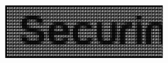 <pre id="tiresult" style="font-size: 9px; background-color: #000000; font-weight: bold; padding: 4px 5px; --fs: 9px;"><b style="color:#FFFFFF">0101010101010101010101010101010101010101010101010101010101010101010101010101010101010101010101010101</b>
<b style="color:#FFFFFF">0101010101010101010101010101010101010101010101010101010101010101010101010101010101010101010101010101</b>
<b style="color:#FFFFFF">010101010101</b><b style="color:#FAFAFA">0</b><b style="color:#F5F5F5">1</b><b style="color:#F0F0F0">0</b><b style="color:#F1F1F1">1</b><b style="color:#F4F4F4">0</b><b style="color:#FAFAFA">1</b><b style="color:#FFFFFF">0101010101010101010101010101010101010101010101010101010101</b><b style="color:#FDFDFD">0</b><b style="color:#FAFAFA">1</b><b style="color:#FCFCFC">0</b><b style="color:#FFFFFF">101010101010101010101</b>
<b style="color:#FFFFFF">010101010</b><b style="color:#F1F1F1">1</b><b style="color:#909090">0</b><b style="color:#4E4E4E">1</b><b style="color:#303030">0</b><b style="color:#272727">1</b><b style="color:#252525">01</b><b style="color:#262626">0</b><b style="color:#303030">1</b><b style="color:#4E4E4E">0</b><b style="color:#8A8A8A">1</b><b style="color:#EDEDED">0</b><b style="color:#FFFFFF">1010101010101010101010101010101010101010101010101010101</b><b style="color:#8B8B8B">0</b><b style="color:#2B2B2B">1</b><b style="color:#303030">0</b><b style="color:#888888">1</b><b style="color:#FFFFFF">01010101010101010101</b>
<b style="color:#FFFFFF">01010101</b><b style="color:#E5E5E5">0</b><b style="color:#313131">1</b><b style="color:#222222">0</b><b style="color:#282828">1</b><b style="color:#747474">0</b><b style="color:#C2C2C2">1</b><b style="color:#D2D2D2">0</b><b style="color:#D0D0D0">1</b><b style="color:#B4B4B4">0</b><b style="color:#636363">1</b><b style="color:#212121">0</b><b style="color:#1B1B1B">1</b><b style="color:#272727">0</b><b style="color:#D7D7D7">1</b><b style="color:#FFFFFF">010101</b><b style="color:#FEFEFE">0</b><b style="color:#FAFAFA">1</b><b style="color:#F8F8F8">0</b><b style="color:#F9F9F9">1</b><b style="color:#FCFCFC">0</b><b style="color:#FFFFFF">1010101010</b><b style="color:#FCFCFC">1</b><b style="color:#F9F9F9">0</b><b style="color:#F8F8F8">1</b><b style="color:#FBFBFB">0</b><b style="color:#FEFEFE">1</b><b style="color:#FFFFFF">01010</b><b style="color:#FDFDFD">101</b><b style="color:#FEFEFE">0</b><b style="color:#FFFFFF">10101</b><b style="color:#FEFEFE">0</b><b style="color:#FCFCFC">1</b><b style="color:#FDFDFD">0</b><b style="color:#FFFFFF">1</b><b style="color:#FEFEFE">0</b><b style="color:#FDFDFD">1</b><b style="color:#FEFEFE">0</b><b style="color:#FFFFFF">10</b><b style="color:#FEFEFE">1</b><b style="color:#FDFDFD">01</b><b style="color:#FFFFFF">01</b><b style="color:#DFDFDF">0</b><b style="color:#BABABA">1</b><b style="color:#BEBEBE">0</b><b style="color:#DDDDDD">1</b><b style="color:#FFFFFF">01010</b><b style="color:#FEFEFE">1</b><b style="color:#FBFBFB">0</b><b style="color:#F8F8F8">1</b><b style="color:#F9F9F9">0</b><b style="color:#FCFCFC">1</b><b style="color:#FEFEFE">0</b><b style="color:#FFFFFF">101010101</b>
<b style="color:#FFFFFF">01010101</b><b style="color:#858585">0</b><b style="color:#202020">1</b><b style="color:#292929">0</b><b style="color:#414141">1</b><b style="color:#FBFBFB">0</b><b style="color:#FFFFFF">10101</b><b style="color:#CECECE">0</b><b style="color:#8A8A8A">1</b><b style="color:#7C7C7C">0</b><b style="color:#B8B8B8">1</b><b style="color:#FFFFFF">010</b><b style="color:#FEFEFE">1</b><b style="color:#C2C2C2">0</b><b style="color:#6F6F6F">1</b><b style="color:#444444">0</b><b style="color:#2F2F2F">1</b><b style="color:#2B2B2B">0</b><b style="color:#2D2D2D">1</b><b style="color:#383838">0</b><b style="color:#5B5B5B">1</b><b style="color:#9F9F9F">0</b><b style="color:#F4F4F4">1</b><b style="color:#FFFFFF">0101</b><b style="color:#E5E5E5">0</b><b style="color:#888888">1</b><b style="color:#525252">0</b><b style="color:#353535">1</b><b style="color:#2B2B2B">01</b><b style="color:#333333">0</b><b style="color:#484848">1</b><b style="color:#7A7A7A">0</b><b style="color:#D8D8D8">1</b><b style="color:#FFFFFF">01</b><b style="color:#FCFCFC">0</b><b style="color:#525252">1</b><b style="color:#3E3E3E">0</b><b style="color:#383838">1</b><b style="color:#B3B3B3">0</b><b style="color:#FFFFFF">1010</b><b style="color:#C6C6C6">1</b><b style="color:#424242">0</b><b style="color:#3A3A3A">1</b><b style="color:#747474">0</b><b style="color:#FFFFFF">1</b><b style="color:#DCDCDC">0</b><b style="color:#BBBBBB">1</b><b style="color:#BEBEBE">0</b><b style="color:#929292">1</b><b style="color:#6A6A6A">0</b><b style="color:#4E4E4E">1</b><b style="color:#404040">0</b><b style="color:#414141">1</b><b style="color:#F4F4F4">0</b><b style="color:#FFFFFF">1</b><b style="color:#9E9E9E">0</b><b style="color:#424242">1</b><b style="color:#484848">0</b><b style="color:#A2A2A2">1</b><b style="color:#FFFFFF">010</b><b style="color:#D6D6D6">1</b><b style="color:#747474">0</b><b style="color:#474747">1</b><b style="color:#313131">0</b><b style="color:#2B2B2B">10</b><b style="color:#343434">1</b><b style="color:#4C4C4C">0</b><b style="color:#838383">1</b><b style="color:#E5E5E5">0</b><b style="color:#FFFFFF">1010101</b>
<b style="color:#FFFFFF">01010101</b><b style="color:#D6D6D6">0</b><b style="color:#2E2E2E">1</b><b style="color:#222222">0</b><b style="color:#262626">1</b><b style="color:#4B4B4B">0</b><b style="color:#969696">1</b><b style="color:#C7C7C7">0</b><b style="color:#E4E4E4">1</b><b style="color:#F6F6F6">0</b><b style="color:#FDFDFD">1</b><b style="color:#FFFFFF">010101</b><b style="color:#FCFCFC">0</b><b style="color:#5E5E5E">1</b><b style="color:#212121">0</b><b style="color:#222222">1</b><b style="color:#444444">0</b><b style="color:#ABABAB">1</b><b style="color:#CFCFCF">0</b><b style="color:#BFBFBF">1</b><b style="color:#646464">0</b><b style="color:#252525">1</b><b style="color:#222222">0</b><b style="color:#353535">1</b><b style="color:#E4E4E4">0</b><b style="color:#FFFFFF">10</b><b style="color:#A8A8A8">1</b><b style="color:#272727">0</b><b style="color:#222222">1</b><b style="color:#262626">0</b><b style="color:#6A6A6A">1</b><b style="color:#A8A8A8">0</b><b style="color:#ABABAB">1</b><b style="color:#6C6C6C">0</b><b style="color:#282828">1</b><b style="color:#212121">01</b><b style="color:#959595">0</b><b style="color:#FFFFFF">1</b><b style="color:#FCFCFC">0</b><b style="color:#393939">1</b><b style="color:#272727">0</b><b style="color:#202020">1</b><b style="color:#A4A4A4">0</b><b style="color:#FFFFFF">1010</b><b style="color:#808080">1</b><b style="color:#202020">0</b><b style="color:#232323">1</b><b style="color:#5D5D5D">0</b><b style="color:#FFFFFF">1</b><b style="color:#EEEEEE">0</b><b style="color:#878787">1</b><b style="color:#2F2F2F">0</b><b style="color:#232323">1</b><b style="color:#202020">0</b><b style="color:#343434">1</b><b style="color:#474747">0</b><b style="color:#545454">1</b><b style="color:#F5F5F5">0</b><b style="color:#FFFFFF">1</b><b style="color:#838383">0</b><b style="color:#212121">1</b><b style="color:#232323">0</b><b style="color:#525252">1</b><b style="color:#FFFFFF">01</b><b style="color:#9F9F9F">0</b><b style="color:#232323">10</b><b style="color:#303030">1</b><b style="color:#858585">0</b><b style="color:#AEAEAE">1</b><b style="color:#AAAAAA">0</b><b style="color:#6A6A6A">1</b><b style="color:#282828">0</b><b style="color:#222222">1</b><b style="color:#292929">0</b><b style="color:#CBCBCB">1</b><b style="color:#FFFFFF">010101</b>
<b style="color:#FFFFFF">010101010</b><b style="color:#F1F1F1">1</b><b style="color:#9F9F9F">0</b><b style="color:#5A5A5A">1</b><b style="color:#343434">0</b><b style="color:#232323">1</b><b style="color:#1E1E1E">0</b><b style="color:#1F1F1F">1</b><b style="color:#292929">0</b><b style="color:#3A3A3A">1</b><b style="color:#5A5A5A">0</b><b style="color:#838383">1</b><b style="color:#BFBFBF">0</b><b style="color:#FAFAFA">1</b><b style="color:#FFFFFF">01</b><b style="color:#B0B0B0">0</b><b style="color:#212121">1</b><b style="color:#2A2A2A">0</b><b style="color:#2F2F2F">1</b><b style="color:#CBCBCB">0</b><b style="color:#F7F7F7">1</b><b style="color:#F5F5F5">0</b><b style="color:#F6F6F6">1</b><b style="color:#E8E8E8">0</b><b style="color:#414141">1</b><b style="color:#282828">0</b><b style="color:#222222">1</b><b style="color:#5A5A5A">0</b><b style="color:#FFFFFF">1</b><b style="color:#EEEEEE">0</b><b style="color:#292929">10</b><b style="color:#272727">1</b><b style="color:#A7A7A7">0</b><b style="color:#FFFFFF">1010</b><b style="color:#EEEEEE">1</b><b style="color:#E8E8E8">01</b><b style="color:#E9E9E9">0</b><b style="color:#FFFFFF">1</b><b style="color:#FCFCFC">0</b><b style="color:#3D3D3D">1</b><b style="color:#292929">0</b><b style="color:#232323">1</b><b style="color:#A5A5A5">0</b><b style="color:#FFFFFF">1010</b><b style="color:#888888">1</b><b style="color:#252525">0</b><b style="color:#272727">1</b><b style="color:#606060">0</b><b style="color:#FFFFFF">1</b><b style="color:#D8D8D8">0</b><b style="color:#252525">1</b><b style="color:#292929">01</b><b style="color:#A8A8A8">0</b><b style="color:#FAFAFA">1</b><b style="color:#FEFEFE">0</b><b style="color:#FFFFFF">101</b><b style="color:#858585">0</b><b style="color:#252525">1</b><b style="color:#272727">0</b><b style="color:#5A5A5A">1</b><b style="color:#FFFFFF">0</b><b style="color:#FAFAFA">1</b><b style="color:#353535">0</b><b style="color:#292929">1</b><b style="color:#232323">0</b><b style="color:#A5A5A5">1</b><b style="color:#FFFFFF">0101</b><b style="color:#6A6A6A">0</b><b style="color:#262626">1</b><b style="color:#252525">0</b><b style="color:#5B5B5B">1</b><b style="color:#FFFFFF">010101</b>
<b style="color:#FFFFFF">010101010101</b><b style="color:#FBFBFB">0</b><b style="color:#EEEEEE">1</b><b style="color:#D8D8D8">0</b><b style="color:#B8B8B8">1</b><b style="color:#8E8E8E">0</b><b style="color:#646464">1</b><b style="color:#303030">0</b><b style="color:#232323">1</b><b style="color:#222222">0</b><b style="color:#3E3E3E">1</b><b style="color:#EEEEEE">0</b><b style="color:#FFFFFF">1</b><b style="color:#7A7A7A">0</b><b style="color:#252525">1</b><b style="color:#2B2B2B">0</b><b style="color:#2E2E2E">1</b><b style="color:#393939">0</b><b style="color:#343434">101</b><b style="color:#363636">01</b><b style="color:#353535">0</b><b style="color:#333333">1</b><b style="color:#444444">0</b><b style="color:#FEFEFE">1</b><b style="color:#CECECE">0</b><b style="color:#222222">1</b><b style="color:#2A2A2A">0</b><b style="color:#2B2B2B">1</b><b style="color:#F0F0F0">0</b><b style="color:#FFFFFF">101010101</b><b style="color:#FBFBFB">0</b><b style="color:#3C3C3C">1</b><b style="color:#292929">0</b><b style="color:#232323">1</b><b style="color:#A7A7A7">0</b><b style="color:#FFFFFF">1010</b><b style="color:#888888">1</b><b style="color:#252525">0</b><b style="color:#272727">1</b><b style="color:#5E5E5E">0</b><b style="color:#FFFFFF">1</b><b style="color:#9C9C9C">0</b><b style="color:#232323">1</b><b style="color:#292929">0</b><b style="color:#3E3E3E">1</b><b style="color:#FDFDFD">0</b><b style="color:#FFFFFF">10101</b><b style="color:#858585">0</b><b style="color:#252525">1</b><b style="color:#272727">0</b><b style="color:#5A5A5A">1</b><b style="color:#FFFFFF">0</b><b style="color:#F5F5F5">1</b><b style="color:#313131">0</b><b style="color:#2A2A2A">1</b><b style="color:#252525">0</b><b style="color:#C3C3C3">1</b><b style="color:#FFFFFF">0101</b><b style="color:#838383">0</b><b style="color:#232323">1</b><b style="color:#272727">0</b><b style="color:#4E4E4E">1</b><b style="color:#FFFFFF">010101</b>
<b style="color:#FFFFFF">01010101</b><b style="color:#999999">0</b><b style="color:#777777">1</b><b style="color:#787878">0</b><b style="color:#A5A5A5">1</b><b style="color:#FFFFFF">010101</b><b style="color:#DADADA">0</b><b style="color:#292929">1</b><b style="color:#2B2B2B">0</b><b style="color:#1E1E1E">1</b><b style="color:#ABABAB">0</b><b style="color:#FFFFFF">1</b><b style="color:#9E9E9E">0</b><b style="color:#212121">1</b><b style="color:#2A2A2A">0</b><b style="color:#333333">1</b><b style="color:#E3E3E3">0</b><b style="color:#FAFAFA">1</b><b style="color:#F9F9F9">010</b><b style="color:#F3F3F3">1</b><b style="color:#ECECEC">0</b><b style="color:#EBEBEB">1</b><b style="color:#EDEDED">0</b><b style="color:#FFFFFF">1</b><b style="color:#E4E4E4">0</b><b style="color:#262626">1</b><b style="color:#2A2A2A">0</b><b style="color:#282828">1</b><b style="color:#CFCFCF">0</b><b style="color:#FFFFFF">10101</b><b style="color:#FDFDFD">0</b><b style="color:#FCFCFC">10</b><b style="color:#FFFFFF">1</b><b style="color:#FDFDFD">0</b><b style="color:#3E3E3E">1</b><b style="color:#292929">0</b><b style="color:#232323">1</b><b style="color:#A4A4A4">0</b><b style="color:#FFFFFF">1010</b><b style="color:#858585">1</b><b style="color:#252525">0</b><b style="color:#262626">1</b><b style="color:#616161">0</b><b style="color:#FFFFFF">1</b><b style="color:#9B9B9B">0</b><b style="color:#232323">1</b><b style="color:#282828">0</b><b style="color:#454545">1</b><b style="color:#FDFDFD">0</b><b style="color:#FFFFFF">10101</b><b style="color:#858585">0</b><b style="color:#252525">1</b><b style="color:#272727">0</b><b style="color:#5A5A5A">1</b><b style="color:#FFFFFF">0</b><b style="color:#F6F6F6">1</b><b style="color:#333333">0</b><b style="color:#2A2A2A">1</b><b style="color:#252525">0</b><b style="color:#C1C1C1">1</b><b style="color:#FFFFFF">0101</b><b style="color:#808080">0</b><b style="color:#252525">1</b><b style="color:#272727">0</b><b style="color:#4F4F4F">1</b><b style="color:#FFFFFF">010101</b>
<b style="color:#FFFFFF">01010101</b><b style="color:#B1B1B1">0</b><b style="color:#1E1E1E">1</b><b style="color:#1D1D1D">0</b><b style="color:#232323">1</b><b style="color:#757575">0</b><b style="color:#CCCCCC">1</b><b style="color:#E5E5E5">0</b><b style="color:#E9E9E9">1</b><b style="color:#E4E4E4">0</b><b style="color:#CBCBCB">1</b><b style="color:#6A6A6A">0</b><b style="color:#262626">1</b><b style="color:#222222">0</b><b style="color:#333333">1</b><b style="color:#EBEBEB">0</b><b style="color:#FFFFFF">1</b><b style="color:#F5F5F5">0</b><b style="color:#404040">1</b><b style="color:#212121">0</b><b style="color:#262626">1</b><b style="color:#636363">0</b><b style="color:#D5D5D5">1</b><b style="color:#ECECEC">0</b><b style="color:#E3E3E3">1</b><b style="color:#A8A8A8">0</b><b style="color:#545454">1</b><b style="color:#3D3D3D">0</b><b style="color:#3C3C3C">1</b><b style="color:#CFCFCF">0</b><b style="color:#FFFFFF">10</b><b style="color:#7C7C7C">1</b><b style="color:#212121">0</b><b style="color:#262626">1</b><b style="color:#3A3A3A">0</b><b style="color:#B8B8B8">1</b><b style="color:#E8E8E8">0</b><b style="color:#E9E9E9">1</b><b style="color:#C5C5C5">0</b><b style="color:#636363">1</b><b style="color:#3C3C3C">0</b><b style="color:#313131">1</b><b style="color:#8A8A8A">0</b><b style="color:#FFFFFF">10</b><b style="color:#828282">1</b><b style="color:#1F1F1F">0</b><b style="color:#252525">1</b><b style="color:#494949">0</b><b style="color:#DEDEDE">1</b><b style="color:#F5F5F5">01</b><b style="color:#D1D1D1">0</b><b style="color:#3D3D3D">1</b><b style="color:#252525">0</b><b style="color:#1F1F1F">1</b><b style="color:#A4A4A4">0</b><b style="color:#FFFFFF">1</b><b style="color:#999999">0</b><b style="color:#232323">1</b><b style="color:#282828">0</b><b style="color:#454545">1</b><b style="color:#FDFDFD">0</b><b style="color:#FFFFFF">10101</b><b style="color:#858585">0</b><b style="color:#252525">1</b><b style="color:#272727">0</b><b style="color:#585858">1</b><b style="color:#FFFFFF">0</b><b style="color:#F6F6F6">1</b><b style="color:#313131">0</b><b style="color:#292929">1</b><b style="color:#232323">0</b><b style="color:#BFBFBF">1</b><b style="color:#FFFFFF">0101</b><b style="color:#7D7D7D">0</b><b style="color:#232323">1</b><b style="color:#272727">0</b><b style="color:#4E4E4E">1</b><b style="color:#FFFFFF">010101</b>
<b style="color:#FFFFFF">010101010</b><b style="color:#DCDCDC">1</b><b style="color:#6F6F6F">0</b><b style="color:#3D3D3D">1</b><b style="color:#262626">0</b><b style="color:#202020">1</b><b style="color:#212121">0</b><b style="color:#222222">1</b><b style="color:#212121">01</b><b style="color:#292929">0</b><b style="color:#444444">1</b><b style="color:#838383">0</b><b style="color:#EEEEEE">1</b><b style="color:#FFFFFF">010</b><b style="color:#F5F5F5">1</b><b style="color:#878787">0</b><b style="color:#414141">1</b><b style="color:#272727">0</b><b style="color:#202020">1</b><b style="color:#212121">0</b><b style="color:#1F1F1F">10</b><b style="color:#2D2D2D">1</b><b style="color:#585858">0</b><b style="color:#D1D1D1">1</b><b style="color:#FFFFFF">010</b><b style="color:#FEFEFE">1</b><b style="color:#B0B0B0">0</b><b style="color:#4B4B4B">1</b><b style="color:#2B2B2B">0</b><b style="color:#1F1F1F">1</b><b style="color:#212121">01</b><b style="color:#1E1E1E">0</b><b style="color:#262626">1</b><b style="color:#414141">0</b><b style="color:#9F9F9F">1</b><b style="color:#FCFCFC">0</b><b style="color:#FFFFFF">10</b><b style="color:#FDFDFD">1</b><b style="color:#A1A1A1">0</b><b style="color:#4C4C4C">1</b><b style="color:#2D2D2D">0</b><b style="color:#222222">1</b><b style="color:#292929">01</b><b style="color:#222222">0</b><b style="color:#2F2F2F">1</b><b style="color:#4F4F4F">0</b><b style="color:#AEAEAE">1</b><b style="color:#FEFEFE">0</b><b style="color:#FFFFFF">1</b><b style="color:#989898">0</b><b style="color:#222222">1</b><b style="color:#272727">0</b><b style="color:#444444">1</b><b style="color:#FDFDFD">0</b><b style="color:#FFFFFF">10101</b><b style="color:#838383">0</b><b style="color:#222222">1</b><b style="color:#262626">0</b><b style="color:#585858">1</b><b style="color:#FFFFFF">0</b><b style="color:#F5F5F5">1</b><b style="color:#313131">0</b><b style="color:#292929">1</b><b style="color:#222222">0</b><b style="color:#BEBEBE">1</b><b style="color:#FFFFFF">0101</b><b style="color:#A8A8A8">0</b><b style="color:#2A2A2A">1</b><b style="color:#262626">0</b><b style="color:#4C4C4C">1</b><b style="color:#FFFFFF">010101</b>
<b style="color:#FFFFFF">01010101010</b><b style="color:#FCFCFC">1</b><b style="color:#F1F1F1">0</b><b style="color:#E5E5E5">1</b><b style="color:#DDDDDD">0</b><b style="color:#D9D9D9">1</b><b style="color:#DEDEDE">0</b><b style="color:#E8E8E8">1</b><b style="color:#F3F3F3">0</b><b style="color:#FDFDFD">1</b><b style="color:#FFFFFF">0101010</b><b style="color:#FDFDFD">1</b><b style="color:#F0F0F0">0</b><b style="color:#E0E0E0">1</b><b style="color:#D5D5D5">0</b><b style="color:#D4D4D4">1</b><b style="color:#E5E5E5">0</b><b style="color:#F6F6F6">1</b><b style="color:#FFFFFF">0101010</b><b style="color:#FEFEFE">1</b><b style="color:#F3F3F3">0</b><b style="color:#E0E0E0">1</b><b style="color:#D5D5D5">0</b><b style="color:#D2D2D2">1</b><b style="color:#DCDCDC">0</b><b style="color:#F0F0F0">1</b><b style="color:#FDFDFD">0</b><b style="color:#FFFFFF">101010</b><b style="color:#FEFEFE">1</b><b style="color:#F5F5F5">0</b><b style="color:#E3E3E3">1</b><b style="color:#D7D7D7">0</b><b style="color:#DADADA">1</b><b style="color:#E6E6E6">0</b><b style="color:#F5F5F5">1</b><b style="color:#FFFFFF">0101</b><b style="color:#F9F9F9">0</b><b style="color:#EDEDED">1</b><b style="color:#EEEEEE">0</b><b style="color:#F1F1F1">1</b><b style="color:#FFFFFF">010101</b><b style="color:#F7F7F7">0</b><b style="color:#EDEDED">1</b><b style="color:#EEEEEE">0</b><b style="color:#F3F3F3">1</b><b style="color:#FFFFFF">0</b><b style="color:#FEFEFE">1</b><b style="color:#EFEFEF">0</b><b style="color:#EEEEEE">1</b><b style="color:#EDEDED">0</b><b style="color:#FBFBFB">1</b><b style="color:#FFFFFF">01010</b><b style="color:#F5F5F5">1</b><b style="color:#EDEDED">0</b><b style="color:#F2F2F2">1</b><b style="color:#FFFFFF">010101</b>
<b style="color:#FFFFFF">0101010101010101010101010101010101010101010101010101010101010101010101010101010101010101010101010101</b>
<b style="color:#FFFFFF">0101010101010101010101010101010101010101010101010101010101010101010101010101010101010101010101010101</b>
<b style="color:#FFFFFF">0101010101010101010101010101010101010101010101010101010101010101010101010101010101010101010101010101</b>
</pre>
